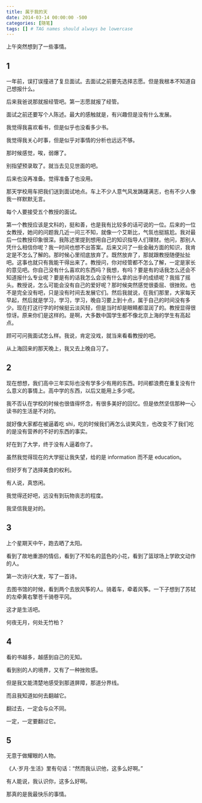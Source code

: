 ```yaml
---
title: 属于我的天
date: 2014-03-14 00:00:00 -500
categories: [随笔]
tags: [] # TAG names should always be lowercase
---
```


上午突然想到了一些事情。

## 1

一年前，误打误撞进了复旦面试。去面试之前要先选择志愿。但是我根本不知道自己想报什么。

后来我爸说那就报经管吧。第一志愿就报了经管。

面试之前还要写个人陈述。最大的感触就是，有兴趣但是没有什么发展。

我觉得我喜欢看书，但是似乎也没看多少书。

我觉得我关心时事，但是似乎对事情的分析也远远不够。

那时候感觉，唉，弱爆了。

别指望预录取了。就当去见见世面的吧。

后来也没再准备。觉得准备了也没用。

那天学校用车把我们送到面试地点。车上不少人意气风发踌躇满志，也有不少人像我一样默默无言。

每个人要接受五个教授的面试。

第一个教授应该是文科的，挺和善，也是我有比较多的话可说的一位。后来的一位女教授，她问的问题我几近一问三不知，就像一个艾斯比，气氛也挺尴尬。我对最后一位教授印象很深。我陈述里提到想用自己的知识指导人们理财。他问，那别人凭什么相信你呢？我一时间也想不出答案。后来又问了一些金融方面的知识，我肯定是不怎么了解的。那时候心里彻底放弃了。既然放弃了，那就跟教授随便扯扯吧。这事也就只有我能干得出来了。教授问，你对经管都不怎么了解，一定是家长的意见吧。你自己没有什么喜欢的东西吗？我想，有吗？要是有的话我怎么还会不知道报什么专业呢？要是有的话我怎么会没有什么拿的出手的成绩呢？我摇了摇头。教授说，怎么可能会没有自己的爱好呢？那时候突然感觉很委屈、很挫败。也不是完全没有吧，只是没有时间去发展它们。然后我就说，在我们那里，大家每天早起，然后就是学习，学习，学习，晚自习要上到十点，属于自己的时间没有多少。现在打这行字的时候挺云淡风轻，但是当时却是眼睛都湿润了的。教授显得很惊讶。原来你们是这样的。是啊，大多数中国学生都不像北京上海的学生有高起点。

顾可可问我面试怎么样。我说，肯定没戏，就当来看看教授的吧。

从上海回来的那天晚上，我又去上晚自习了。

## 2

现在想想，我们高中三年实际也没有学多少有用的东西。时间都浪费在重复没有什么意义的事情上。高中学的东西，以后又能用上多少呢。

我不否认在学校的时候也很值得怀念，有很多美好的回忆。但是依然坚信那种一心读书的生活是不对的。

就好像大家都在被逼着吃 shi，吃的时候我们再怎么谈笑风生，也改变不了我们吃的是没有营养的不好的东西的事实。

好在到了大学，终于没有人逼着你了。

虽然我觉得现在的大学挺让我失望，给的是 information 而不是 education。

但好歹有了选择美食的权利。

有人说，真悠闲。

我觉得还好吧，远没有到玩物丧志的程度。

我坚信我是对的。

## 3

上个星期天中午，跑去晒了太阳。

看到了故地重游的情侣，看到了不知名的蓝色的小花，看到了篮球场上学欧文动作的人。

第一次诗兴大发，写了一首诗。

去图书馆的时候，看到两个去放风筝的人。骑着车，牵着风筝。一下子想到了苏轼的左牵黄右擎苍千骑卷平冈。

这才是生活吧。

何夜无月，何处无竹柏？

## 4

看的书越多，越感到自己的无知。

看到别的人的境界，又有了一种挫败感。

但是我又能清楚地感受到那道屏障，那道分界线。

而且我知道如何去翻越它。

翻过去，一定会与众不同。

一定，一定要翻过它。

## 5

无意于做耀眼的人物。

《人·岁月·生活》里有句话：“然而我认识他，这多么好啊。”

有人能说，我认识你，这多么好啊。

那真的是我最快乐的事情。
